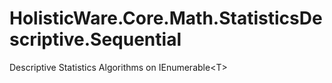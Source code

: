 # HolisticWare.Core.Math.StatisticsDescriptive.Sequential
Descriptive Statistics Algorithms on IEnumerable&lt;T>
